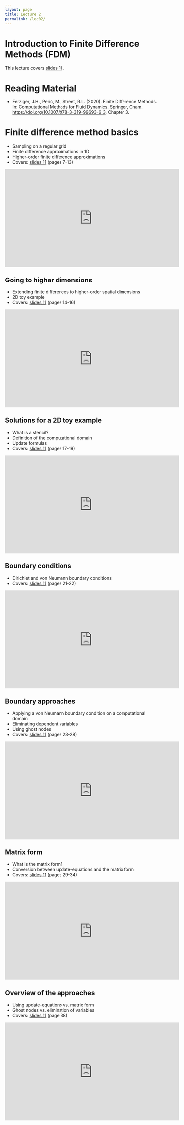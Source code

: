 ```yaml
---
layout: page
title: Lecture 2
permalink: /lec02/
---
```


<h1>Introduction to Finite Difference Methods (FDM)</h1>

<p>This lecture covers 
<a href="{{'assets/slides/Computational_Methods_11__Finite_Difference_Method.pdf' | relative_url}}">slides 11</a>
.</p>
<h1>Reading Material</h1>
<ul>
    <li>Ferziger, J.H., Perić, M., Street, R.L. (2020). Finite Difference Methods. In: Computational Methods for Fluid Dynamics. Springer, Cham. <a href="https://doi.org/10.1007/978-3-319-99693-6_3" target="_blank" rel="noopener">https://doi.org/10.1007/978-3-319-99693-6_3</a>, Chapter 3.</li>
</ul>
<h1>Finite difference method basics</h1>
<ul>
    <li>Sampling on a regular grid</li>
    <li>Finite difference approximations in 1D</li>
    <li>Higher-order finite difference approximations</li>
    <li>Covers: <a href="{{'assets/slides/Computational_Methods_11__Finite_Difference_Method.pdf' | relative_url}}">slides 11</a> (pages 7-13)</li>
</ul>
<p>
<iframe width="560" height="315" src="https://www.youtube.com/embed/kvtzrB5nLKc?si=CDieP3CxK2ImReE-" title="YouTube video player" frameborder="0" allow="accelerometer; autoplay; clipboard-write; encrypted-media; gyroscope; picture-in-picture; web-share" referrerpolicy="strict-origin-when-cross-origin" allowfullscreen></iframe>
</p>
<h2>Going to higher dimensions</h2>
<ul>
    <li>Extending finite differences to higher-order spatial dimensions</li>
    <li>2D toy example</li>
    <li>Covers: <a href="{{'assets/slides/Computational_Methods_11__Finite_Difference_Method.pdf' | relative_url}}">slides 11</a> (pages 14-16)</li>
</ul>
<p>
<iframe width="560" height="315" src="https://www.youtube.com/embed/PeRqR9nwAtI?si=78I3awf6Uggte8bx" title="YouTube video player" frameborder="0" allow="accelerometer; autoplay; clipboard-write; encrypted-media; gyroscope; picture-in-picture; web-share" referrerpolicy="strict-origin-when-cross-origin" allowfullscreen></iframe>
</p>
<h2>Solutions for a 2D toy example</h2>
<ul>
    <li>What is a stencil?</li>
    <li>Definition of the computational domain</li>
    <li>Update formulas</li>
    <li>Covers: <a href="{{'assets/slides/Computational_Methods_11__Finite_Difference_Method.pdf' | relative_url}}">slides 11</a> (pages 17-19)</li>
</ul>
<p>
<iframe width="560" height="315" src="https://www.youtube.com/embed/R6mf-zuSAhU?si=wQm_aWpZJ62HuQDl" title="YouTube video player" frameborder="0" allow="accelerometer; autoplay; clipboard-write; encrypted-media; gyroscope; picture-in-picture; web-share" referrerpolicy="strict-origin-when-cross-origin" allowfullscreen></iframe>
</p>
<h2>Boundary conditions</h2>
<ul>
    <li>Dirichlet and von Neumann boundary conditions</li>
    <li>Covers: <a href="{{'assets/slides/Computational_Methods_11__Finite_Difference_Method.pdf' | relative_url}}">slides 11</a> (pages 21-22)</li>
</ul>
<p>
<iframe width="560" height="315" src="https://www.youtube.com/embed/R6mf-zuSAhU?si=X-TI1wrA4D6Gupb8" title="YouTube video player" frameborder="0" allow="accelerometer; autoplay; clipboard-write; encrypted-media; gyroscope; picture-in-picture; web-share" referrerpolicy="strict-origin-when-cross-origin" allowfullscreen></iframe>
</p>
<h2>Boundary approaches</h2>
<ul>
    <li>Applying a von Neumann boundary condition on a computational domain</li>
    <li>Eliminating dependent variables</li>
    <li>Using ghost nodes</li>
    <li>Covers: <a href="{{'assets/slides/Computational_Methods_11__Finite_Difference_Method.pdf' | relative_url}}">slides 11</a> (pages 23-28)</li>
</ul>
<p>
<iframe width="560" height="315" src="https://www.youtube.com/embed/zMCnvwC99Jk?si=V2wzNeM0mliEdUiU" title="YouTube video player" frameborder="0" allow="accelerometer; autoplay; clipboard-write; encrypted-media; gyroscope; picture-in-picture; web-share" referrerpolicy="strict-origin-when-cross-origin" allowfullscreen></iframe>
</p>
<h2>Matrix form</h2>
<ul>
    <li>What is the matrix form?</li>
    <li>Conversion between update-equations and the matrix form</li>
    <li>Covers: <a href="{{'assets/slides/Computational_Methods_11__Finite_Difference_Method.pdf' | relative_url}}">slides 11</a> (pages 29-34)</li>
</ul>
<p>
<iframe width="560" height="315" src="https://www.youtube.com/embed/sjbtsVFI2TE?si=xZN8KGMzb4Sqwqms" title="YouTube video player" frameborder="0" allow="accelerometer; autoplay; clipboard-write; encrypted-media; gyroscope; picture-in-picture; web-share" referrerpolicy="strict-origin-when-cross-origin" allowfullscreen></iframe>
</p>
<h2>Overview of the approaches</h2>
<ul>
    <li>Using update-equations vs. matrix form</li>
    <li>Ghost nodes vs. elimination of variables</li>
    <li>Covers: <a href="{{'assets/slides/Computational_Methods_11__Finite_Difference_Method.pdf' | relative_url}}">slides 11</a> (page 38)</li>
</ul>
<p>
<iframe width="560" height="315" src="https://www.youtube.com/embed/Bstn1L7tyoM?si=9wjzuLafjDatTSGp" title="YouTube video player" frameborder="0" allow="accelerometer; autoplay; clipboard-write; encrypted-media; gyroscope; picture-in-picture; web-share" referrerpolicy="strict-origin-when-cross-origin" allowfullscreen></iframe>
</p>

